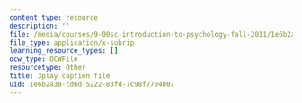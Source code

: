 ```yaml
---
content_type: resource
description: ''
file: /media/courses/9-00sc-introduction-to-psychology-fall-2011/1e6b2a38cd6d522283fd7c98f7704007_bihrpOS0qtY.vtt
file_type: application/x-subrip
learning_resource_types: []
ocw_type: OCWFile
resourcetype: Other
title: 3play caption file
uid: 1e6b2a38-cd6d-5222-83fd-7c98f7704007
---
```

